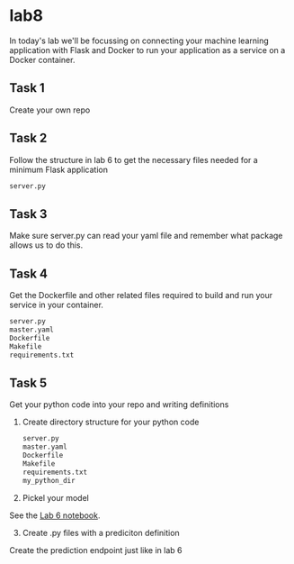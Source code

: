 # lab8

In today's lab we'll be focussing on connecting your machine learning application with Flask and Docker to run your application as a service on a Docker container. 

## Task 1

Create your own repo

## Task 2

Follow the structure in lab 6 to get the necessary files needed for a minimum Flask application
```python
server.py
```
## Task 3

Make sure server.py can read your yaml file and remember what package allows us to do this.

## Task 4

Get the Dockerfile and other related files required to build and run your service in your container.

```bash
server.py
master.yaml
Dockerfile
Makefile
requirements.txt
```

## Task 5

Get your python code into your repo and writing definitions 

1. Create directory structure for your python code
    ```bash
    server.py
    master.yaml
    Dockerfile
    Makefile
    requirements.txt
    my_python_dir
    ```
2. Pickel your model

See the [Lab 6 notebook](https://github.com/sp21-E222/lab6/blob/main/svm_classifier.ipynb).

3. Create .py files with a prediciton definition

Create the prediction endpoint just like in lab 6


